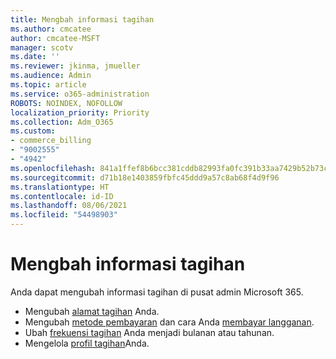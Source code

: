 ```yaml
---
title: Mengbah informasi tagihan
ms.author: cmcatee
author: cmcatee-MSFT
manager: scotv
ms.date: ''
ms.reviewer: jkinma, jmueller
ms.audience: Admin
ms.topic: article
ms.service: o365-administration
ROBOTS: NOINDEX, NOFOLLOW
localization_priority: Priority
ms.collection: Adm_O365
ms.custom:
- commerce_billing
- "9002555"
- "4942"
ms.openlocfilehash: 841a1ffef8b6bcc381cddb82993fa0fc391b33aa7429b52b73cd0c0da3b879f7
ms.sourcegitcommit: d71b18e1403859fbfc45ddd9a57c8ab68f4d9f96
ms.translationtype: HT
ms.contentlocale: id-ID
ms.lasthandoff: 08/06/2021
ms.locfileid: "54498903"
---
```

# <a name="change-billing-information"></a>Mengbah informasi tagihan

Anda dapat mengubah informasi tagihan di pusat admin Microsoft 365. 

- Mengubah [alamat tagihan](/microsoft-365/commerce/billing-and-payments/change-your-billing-addresses) Anda.
- Mengubah [metode pembayaran](/microsoft-365/commerce/billing-and-payments/manage-payment-methods) dan cara Anda [membayar langganan](/microsoft-365/commerce/billing-and-payments/pay-for-your-subscription).
- Ubah [frekuensi tagihan](/microsoft-365/commerce/billing-and-payments/change-payment-frequency) Anda menjadi bulanan atau tahunan.
- Mengelola [profil tagihan](/microsoft-365/commerce/billing-and-payments/manage-billing-profiles)Anda.
